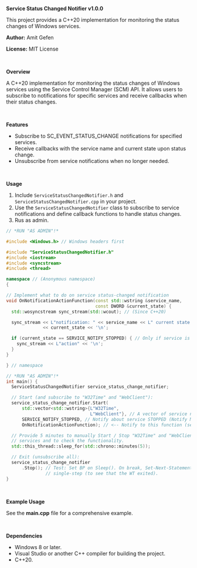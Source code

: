 **Service Status Changed Notifier v1.0.0**

This project provides a C++20 implementation for monitoring the status changes of Windows services.

**Author:** Amit Gefen

**License:** MIT License

<br>

**Overview**

A C++20 implementation for monitoring the status changes of Windows services using the Service Control Manager (SCM) API. It allows users to subscribe to notifications for specific services and receive callbacks when their status changes.

<br>

**Features**

- Subscribe to SC_EVENT_STATUS_CHANGE notifications for specified services.
- Receive callbacks with the service name and current state upon status change.
- Unsubscribe from service notifications when no longer needed.

<br>

**Usage**

1. Include `ServiceStatusChangedNotifier.h` and `ServiceStatusChangedNotifier.cpp` in your project.
2. Use the `ServiceStatusChangedNotifier` class to subscribe to service notifications and define callback functions to handle status changes.
3. Rus as admin.

```cpp
// *RUN "AS ADMIN"!*

#include <Windows.h> // Windows headers first

#include "ServiceStatusChangedNotifier.h"
#include <iostream>
#include <syncstream>
#include <thread>

namespace // (Anonymous namespace)
{

// Implement what to do on service status-changed notification
void OnNotificationActionFunction(const std::wstring &service_name,
                                  const DWORD &current_state) {
  std::wosyncstream sync_stream(std::wcout); // (Since C++20)

  sync_stream << L"notification: " << service_name << L" current state: "
              << current_state << '\n';

  if (current_state == SERVICE_NOTIFY_STOPPED) { // Only if service is stopped:
    sync_stream << L"action" << '\n';
  }
}

} // namespace

// *RUN "AS ADMIN"!*
int main() {
  ServiceStatusChangedNotifier service_status_change_notifier;

  // Start (and subscribe to "W32Time" and "WebClient"):
  service_status_change_notifier.Start(
      std::vector<std::wstring>{L"W32Time",
                                L"WebClient"}, // A vector of service names.
      SERVICE_NOTIFY_STOPPED, // Notify about service STOPPED (Notify Mask).
      OnNotificationActionFunction); // <-- Notify to this function (see above).

  // Provide 5 minutes to manually Start / Stop "W32Time" and "WebClient"
  // services and to check the functionality.
  std::this_thread::sleep_for(std::chrono::minutes(5));

  // Exit (unsubscribe all):
  service_status_change_notifier
      .Stop(); // Test: Set BP on Sleep(). On break, Set-Next-Statement here +
               // single-step (to see that the WT exited).
}
```

<br>

**Example Usage**

See the **main.cpp** file for a comprehensive example.

<br>

**Dependencies**

- Windows 8 or later.
- Visual Studio or another C++ compiler for building the project.
- C++20.
